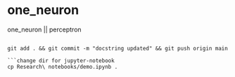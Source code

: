 # one_neuron
one_neuron || perceptron

```commands used -

git add . && git commit -m "docstring updated" && git push origin main

```change dir for jupyter-notebook
cp Research\ notebooks/demo.ipynb .
